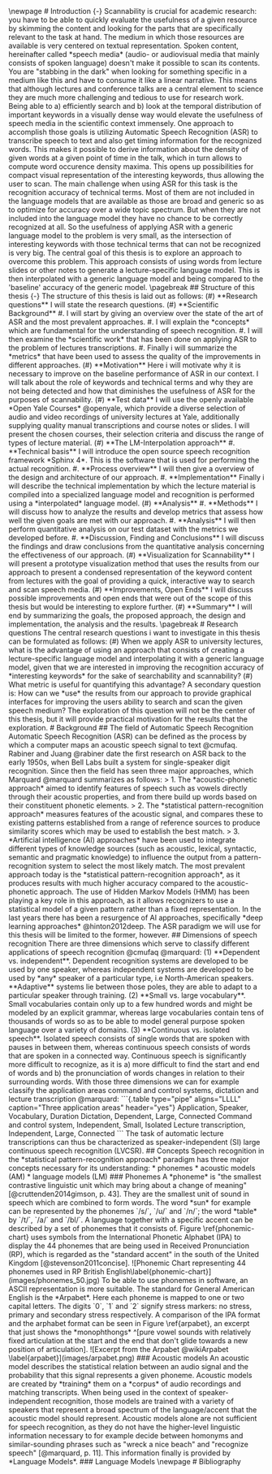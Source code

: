 <!-- Task: the Introduction basically talks about the whole project at a
high level from top to bottom. --!>

\newpage

# Introduction {-}
Scannability is crucial for academic research: you
have to be able to quickly evaluate the usefulness of a given resource
by skimming the content and looking for the parts that are specifically
relevant to the task at hand.

The medium in which those resources are available is very centered on
textual representation. Spoken content, hereinafter called *speech
media* (audio- or audiovisual media that mainly consists of spoken
language) doesn't make it possible to scan its contents. You are
"stabbing in the dark" when looking for something specific in a medium
like this and have to consume it like a linear narrative.

This means that although lectures and conference talks are a central
element to science they are much more challenging and tedious to use for
research work.

Being able to a) efficiently search and b) look at the temporal
distribution of important keywords in a visually dense way would
elevate the usefulness of speech media in the scientific context
immensely.

One approach to accomplish those goals is utilizing Automatic Speech
Recognition (ASR) to transcribe speech to text and also get timing
information for the recognized words. This makes it possible to derive
information about the density of given words at a given point of time in
the talk, which in turn allows to compute word occurence density
maxima. This opens up possibilities for compact visual
representation of the interesting keywords, thus allowing the user to
scan.

The main challenge when using ASR for this task is the recognition
accuracy of technical terms. Most of them are not included in the
language models that are available as those are broad and generic so as
to optimize for accuracy over a wide topic spectrum. But when they are
not included into the language model they have no chance to be correctly
recognized at all.  <!-- Is this absolutely true?  --!>

So the usefulness of applying ASR with a generic language model to the
problem is very small, as the intersection of interesting keywords with
those technical terms that can not be recognized is very big.

The central goal of this thesis is to explore an approach to overcome
this problem. This approach consists of using words from lecture slides
or other notes to generate a lecture-specific language model. This
is then interpolated with a generic language model and being
compared to the 'baseline' accuracy of the generic model.

\pagebreak

## Structure of this thesis {-}
The structure of this thesis is laid out as follows:

(#) **Research questions**

    I will state the research questions.

(#) **Scientific Background**

    #. I will start by giving an overview over the state of the art of
    ASR and the most prevalent approaches.

    #. I will explain the *concepts* which are fundamental for the
    understanding of speech recognition.

    #. I will then examine the *scientific work* that has been done on
    applying ASR to the problem of lectures transcriptions.

    #. Finally i will summarize the *metrics* that have been used to
    assess the quality of the improvements in different approaches.

(#) **Motivation**

    Here i will motivate why it is necessary to improve on the baseline performance of ASR in our context.

    I will talk about the role of keywords and technical terms and why they are not being detected and how that diminishes the usefulness of ASR for the purposes of scannability.

(#) **Test data**

    I will use the openly available *Open Yale Courses* @openyale, which provide a
    diverse selection of audio and video recordings of university lectures at Yale, additionally supplying quality manual transcriptions and course notes or slides.

    I will present the chosen courses, their selection criteria and
    discuss the range of types of lecture material.

(#) **The LM-Interpolation approach**

    #. **Technical basis**

        I will introduce the open source speech recognition framework
        *Sphinx 4*. This is the software that is used for performing the
        actual recognition.

    #. **Process overview**

        I will then give a overview of the design and architecture of
        our approach.

    #. **Implementation**

        Finally i will describe the technical implementation by which the
        lecture material is compiled into a specialized language model
        and recognition is performed using a *interpolated* language
        model.

(#) **Analysis**

    #. **Methods**

        I will discuss how to analyze the results and develop metrics
        that assess how well the given goals are met with our approach.
        <!-- TODO: which metrics follow from the goals of searchability and
        scannability.  define those terms first, discuss what's
        important there ->> keywords! --!>

    #. **Analysis**

        I will then perform quantitative analysis on our test dataset
        with the metrics we developed before.

    #. **Discussion, Finding and Conclusions**

        I will discuss the findings and draw conclusions from the quantitative analysis concerning the effectiveness of our approach.

(#) **Visualization for Scannability**

    I will present a prototype visualization method that uses the results from our approach to present a condensed representation of the keyword content from lectures with the goal of providing a quick, interactive way to search and scan speech media.

(#) **Improvements, Open Ends**

    I will discuss possible improvements and open ends that were out of
    the scope of this thesis but would be interesting to explore further.

(#) **Summary**

    I will end by summarizing the goals, the proposed approach, the
    design and implementation, the analysis and the results.

\pagebreak

# Research questions
The central research questions i want to investigate in this thesis can
be formulated as follows:

(#) When we apply ASR to university lectures, what is the advantage of using an approach that consists of creating a lecture-specific language model and interpolating it with a generic language model, given that we are interested in improving the recognition accuracy of *interesting keywords* for the sake of
searchability and scannability?

(#) What metric is useful for quantifying this advantage?

A secondary question is: How can we *use* the results from our approach to provide graphical interfaces for improving the users ability to search and scan the given speech medium?

The exploration of this question will not be the center of this thesis,
but it will provide practical motivation for the results that the
exploration.


<!-- ## Lecture recordings in universities ## Speech recognition
accuracy problems with special words / technical terms ## Goal:
improving searchability / scannability through adapting language models
--!>

# Background

## The field of Automatic Speech Recognition
Automatic Speech Recognition (ASR) can be defined as the process by which
a computer maps an acoustic speech signal to text @cmufaq.

Rabiner and Juang @rabiner date the first research on ASR back to the
early 1950s, when Bell Labs built a system for single-speaker digit
recognition. Since then the field has seen three major approaches, which
Marquard @marquard summarizes as follows:

> 1. The *acoustic-phonetic approach* aimed to identify features of
    speech such as vowels directly through their acoustic properties,
    and from there build up words based on their constituent phonetic
    elements.

> 2. The *statistical pattern-recognition approach* measures features of
    the acoustic signal, and compares these to existing patterns
    established from a range of reference sources to produce similarity
    scores which may be used to establish the best match.

> 3. *Artificial intelligence (AI) approaches* have been used to integrate
    different types of knowledge sources (such as acoustic, lexical,
    syntactic, semantic and pragmatic knowledge) to influence the output
    from a pattern-recognition system to select the most likely match.

<!-- TODO: probably rephrase? --!>

The most prevalent approach today is the *statistical
pattern-recognition approach*, as it produces results with much higher
accuracy compared to the acoustic-phonetic approach. The use of Hidden Markov Models (HMM) has been playing a key role in this approach, as it allows recognizers to use a statistical model of a given pattern rather than a fixed representation.

In the last years there has been a resurgence of AI approaches, specifically *deep learning approaches* @hinton2012deep. The ASR paradigm we will use for this thesis will be limited to the former, however.

## Dimensions of speech recognition
There are three dimensions which serve to classify different applications of speech recognition @cmufaq @marquard:

(1) **Dependent vs. independent**. Dependent recognition systems are developed to be used by one speaker, whereas independent systems are developed to be used by *any* speaker of a particular type, i.e North-American speakers. **Adaptive** systems lie between those poles, they are able to adapt to a particular speaker through training.

(2) **Small vs. large vocabulary**. Small vocabularies contain only up to a few hundred words and might be modeled by an explicit grammar, whereas large vocabularies contain tens of thousands of words so as to be able to model general purpose spoken language over a variety of domains.

(3) **Continuous vs. isolated speech**. Isolated speech consists of single words that are spoken with pauses in between them, whereas continuous speech consists of words that are spoken in a connected way. Continuous speech is significantly more difficult to recognize, as it is a) more difficult to find the start and end of words and b) the pronunciation of words changes in relation to their surrounding words.

With those three dimensions we can for example classify the application areas command and control systems, dictation and lecture transcription @marquard:

```{.table type="pipe" aligns="LLLL" caption="Three application areas" header="yes"}
Application,                Speaker,     Vocabulary, Duration
Dictation,                  Dependent,   Large,      Connected
Command and control system, Independent, Small,      Isolated
Lecture transcription,      Independent, Large,      Connected
```

The task of automatic lecture transcriptions can thus be characterized as speaker-independent (SI) large continuous speech recognition (LVCSR).

## Concepts
Speech recognition in the *statistical pattern-recognition approach* paradigm has three major concepts necessary for its understanding:

* phonemes
* acoustic models (AM)
* language models (LM)

### Phonemes
A *phoneme* is "the smallest contrastive linguistic unit which may bring about a change of meaning" [@cruttenden2014gimson, p. 43]. They are the smallest unit of sound in speech which are combined to form words. The word *sun* for example can be represented by the phonemes `/s/`, `/u/` and `/n/`; the word *table* by `/t/`, `/a/` and `/bl/`.

A language together with a specific accent can be described by a set of phonemes that it consists of. Figure \ref{phonemic-chart} uses symbols from the International Phonetic Alphabet (IPA) to display the 44 phonemes that are being used in Received Pronunciation (RP), which is regarded as the "standard accent" in the south of the United Kingdom [@stevenson2011concise].

![Phonemic Chart representing 44 phonemes used in RP British English\label{phonemic-chart}](images/phonemes_50.jpg)

To be able to use phonemes in software, an ASCII representation is more suitable. The standard for General American English is the *Arpabet*. Here each phoneme is mapped to one or two capital letters. The digits `0`, `1` and `2` signify stress markers: no stress, primary and secondary stress respectively. A comparison of the IPA format and the arphabet format can be seen in Figure \ref{arpabet}, an excerpt that just shows the *monophthongs* ^[pure vowel sounds with relatively fixed articulation at the start and the end that don't glide towards a new position of articulation].

![Excerpt from the Arpabet @wikiArpabet \label{arpabet}](images/arpabet.png)

### Acoustic models
An acoustic model describes the statistical relation between an audio signal and the probability that this signal represents a given phoneme.

Acoustic models are created by *training* them on a *corpus* of audio recordings and matching transcripts. When being used in the context of speaker-independent recognition, those models are trained with a variety of speakers that represent a broad spectrum of the language/accent that the acoustic model should represent.

Acoustic models alone are not sufficient for speech recognition, as they do not have the higher-level linguistic information necessary to for example decide between homonyms and similar-sounding phrases such as "wreck a nice beach" and "recognize speech" [@marquard, p. 11]. This information finally is provided by *Language Models*.

### Language Models

\newpage

# Bibliography
